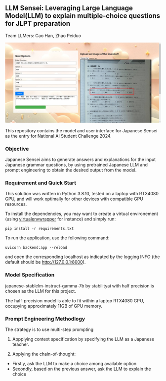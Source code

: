 ## LLM Sensei: Leveraging Large Language Model(LLM) to explain multiple-choice questions for JLPT preparation

Team LLMers: Cao Han, Zhao Peiduo

![Demo](./static/demo_v2.jpg)

This repository contains the model and user interface for Japanese Sensei as the entry for National AI Student Challenge 2024. 

### Objective

Japanese Sensei aims to generate answers and explanations for the input Japanese grammar questions, by using pretrained Japanese LLM and prompt engineering to obtain the desired output from the model.

### Requirement and Quick Start

This solution was written in Python 3.8.10, tested on a laptop with RTX4080 GPU, and will work optimally for other devices with compatible GPU resources.

To install the dependencies, you may want to create a virtual environement (using [virtualenvwrapper](https://virtualenvwrapper.readthedocs.io/en/latest/) for instance) and simply run: 

```
pip install -r requirements.txt
```

To run the application, use the following command:
```
uvicorn backend:app --reload
```

and open the corresponding localhost as indicated by the logging INFO (the default should be http://127.0.0.1:8000).

### Model Specification

japanese-stablelm-instruct-gamma-7b by stabilityai with half precision is chosen as the LLM for this project.

The half-precision model is able to fit within a laptop RTX4080 GPU, occupying approximately 11GB of GPU memory. 

### Prompt Engineering Methodlogy

The strategy is to use multi-step prompting 
1. Appplying context specification by specifying the LLM as a Japanese teacher. 

2. Applying the chain-of-thought:
- Firstly, ask the LLM to make a choice among available option
- Secondly, based on the previous answer, ask the LLM to explain the choice
